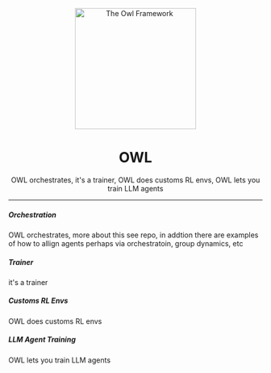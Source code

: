 <p align="center">
  <img src="https://cdn.prod.website-files.com/5ec80a7889378b357778c2fd/5ec80a7889378bc49778c7b6_Turner%20-%20The%20Nightwatcher.jpg" alt="The Owl Framework" width="240" />
</p>

<h1 align="center">OWL</h1>

<p align="center">
  OWL orchestrates, it's a trainer, OWL does customs RL envs, OWL lets you train LLM agents
</p>

<hr />

<h5 align="left">Orchestration</h5>
<p align="left">
  OWL orchestrates, more about this see repo, in addtion there are examples of how to allign agents perhaps via orchestratoin, group dynamics, etc
</p>

<h5 align="left">Trainer</h5>
<p align="left">
  it's a trainer
</p>

<h5 align="left">Customs RL Envs</h5>
<p align="left">
  OWL does customs RL envs
</p>

<h5 align="left">LLM Agent Training</h5>
<p align="left">
  OWL lets you train LLM agents
</p>
